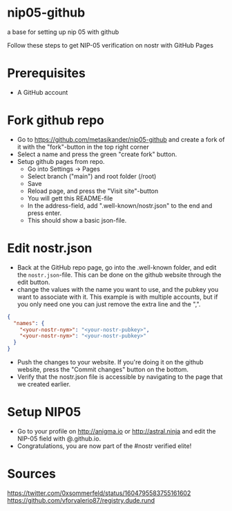 # nip05-github
a base for setting up nip 05 with github

Follow these steps to get NIP-05 verification on nostr with GitHub Pages

# Prerequisites
- A GitHub account

# Fork github repo
- Go to https://github.com/metasikander/nip05-github and create a fork of it with the "fork"-button in the top right corner
- Select a name and press the green "create fork" button.
- Setup github pages from repo.
  - Go into Settings -> Pages
  - Select branch ("main") and root folder (/root)
  - Save
  - Reload page, and press the "Visit site"-button
  - You will gett this README-file
  - In the address-field, add ".well-known/nostr.json" to the end and press enter.
  - This should show a basic json-file.

# Edit nostr.json
- Back at the GitHub repo page, go into the .well-known folder, and edit the `nostr.json`-file. This can be done on the github website through the edit button.
- change the values with the name you want to use, and the pubkey you want to associate with it. This example is with multiple accounts, but if you only need one you can just remove the extra line and the ",".
```json
{
  "names": {
    "<your-nostr-nym>": "<your-nostr-pubkey>",
    "<your-nostr-nym>": "<your-nostr-pubkey>"
  }
}
```
- Push the changes to your website. If you're doing it on the github website, press the "Commit changes" button on the bottom.
- Verify that the nostr.json file is accessible by navigating to the page that we created earlier.

# Setup NIP05
- Go to your profile on http://anigma.io or http://astral.ninja and edit the NIP-05 field with <your-nostr-nym>@<your-github-username>.github.io.
- Congratulations, you are now part of the #nostr verified elite!

# Sources
https://twitter.com/0xsommerfeld/status/1604795583755161602  
https://github.com/vforvalerio87/registry.dude.rund
